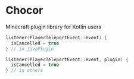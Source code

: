 # Chocor
Minecraft plugin library for Kotlin users

```kt
listener(PlayerTeleportEvent::event) {
  isCancelled = true
} // in JavaPlugin
```
```kt
listener(PlayerTeleportEvent::event, plugin) {
  isCancelled = true
} // in others
```
